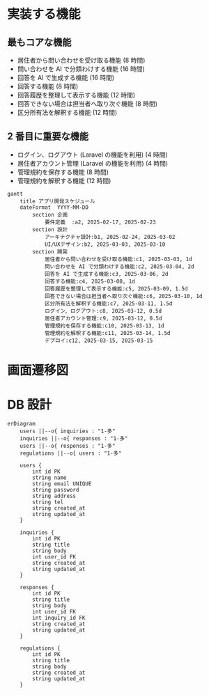 # 実装する機能

## 最もコアな機能

- 居住者から問い合わせを受け取る機能 (8 時間)
- 問い合わせを AI で分類わけする機能 (16 時間)
- 回答を AI で生成する機能 (16 時間)
- 回答する機能 (8 時間)
- 回答履歴を整理して表示する機能 (12 時間)
- 回答できない場合は担当者へ取り次ぐ機能 (8 時間)
- 区分所有法を解釈する機能 (12 時間)

## 2 番目に重要な機能

- ログイン、ログアウト (Laravel の機能を利用) (4 時間)
- 居住者アカウント管理 (Laravel の機能を利用) (4 時間)
- 管理規約を保存する機能 (8 時間)
- 管理規約を解釈する機能 (12 時間)

```mermaid
gantt
    title アプリ開発スケジュール
    dateFormat  YYYY-MM-DD
        section 企画
            要件定義  :a2, 2025-02-17, 2025-02-23
        section 設計
            アーキテクチャ設計:b1, 2025-02-24, 2025-03-02
            UI/UXデザイン:b2, 2025-03-03, 2025-03-10
        section 開発
            居住者から問い合わせを受け取る機能:c1, 2025-03-03, 1d
            問い合わせを AI で分類わけする機能:c2, 2025-03-04, 2d
            回答を AI で生成する機能:c3, 2025-03-06, 2d
            回答する機能:c4, 2025-03-08, 1d
            回答履歴を整理して表示する機能:c5, 2025-03-09, 1.5d
            回答できない場合は担当者へ取り次ぐ機能:c6, 2025-03-10, 1d
            区分所有法を解釈する機能:c7, 2025-03-11, 1.5d
            ログイン、ログアウト:c8, 2025-03-12, 0.5d
            居住者アカウント管理:c9, 2025-03-12, 0.5d
            管理規約を保存する機能:c10, 2025-03-13, 1d
            管理規約を解釈する機能:c11, 2025-03-14, 1.5d
            デプロイ:c12, 2025-03-15, 2025-03-15
```

# 画面遷移図

# DB 設計

```mermaid
erDiagram
    users ||--o{ inquiries : "1-多"
    inquiries ||--o{ responses : "1-多"
    users ||--o{ responses : "1-多"
    regulations ||--o{ users : "1-多"

    users {
        int id PK
        string name
        string email UNIQUE
        string password
        string address
        string tel
        string created_at
        string updated_at
    }

    inquiries {
        int id PK
        string title
        string body
        int user_id FK
        string created_at
        string updated_at
    }

    responses {
        int id PK
        string title
        string body
        int user_id FK
        int inquiry_id FK
        string created_at
        string updated_at
    }

    regulations {
        int id PK
        string title
        string body
        string created_at
        string updated_at
    }
```
